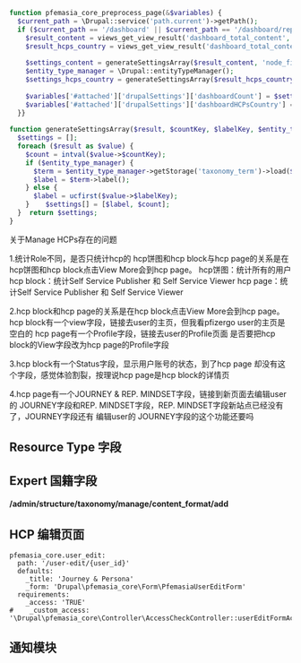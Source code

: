 ```php
function pfemasia_core_preprocess_page(&$variables) {  
  $current_path = \Drupal::service('path.current')->getPath();  
  if ($current_path == '/dashboard' || $current_path == '/dashboard/reports') {  
    $result_content = views_get_view_result('dashboard_total_content', 'content');  
    $result_hcps_country = views_get_view_result('dashboard_total_content_user', 'hcps_country');  
  
    $settings_content = generateSettingsArray($result_content, 'node_field_data_type', 'node_field_data_type_1');  
    $entity_type_manager = \Drupal::entityTypeManager();  
    $settings_hcps_country = generateSettingsArray($result_hcps_country, 'user__field_user_country_field_user_country_target_id', 'user__field_user_country_field_user_country_target_id_1', $entity_type_manager);  
  
    $variables['#attached']['drupalSettings']['dashboardCount'] = $settings_content;  
    $variables['#attached']['drupalSettings']['dashboardHCPsCountry'] = $settings_hcps_country;  
  }}  
  
function generateSettingsArray($result, $countKey, $labelKey, $entity_type_manager = NULL) {  
  $settings = [];  
  foreach ($result as $value) {  
    $count = intval($value->$countKey);  
    if ($entity_type_manager) {  
      $term = $entity_type_manager->getStorage('taxonomy_term')->load($value->$labelKey);  
      $label = $term->label();  
    } else {  
      $label = ucfirst($value->$labelKey);  
    }    $settings[] = [$label, $count];  
  }  return $settings;  
}
```

关于Manage HCPs存在的问题

1.统计Role不同，是否只统计hcp的
hcp饼图和hcp block与hcp page的关系是在hcp饼图和hcp block点击View More会到hcp page。
hcp饼图：统计所有的用户
hcp block：统计Self Service Publisher 和 Self Service Viewer
hcp page：统计Self Service Publisher 和 Self Service Viewer

2.hcp block和hcp page的关系是在hcp block点击View More会到hcp page。
hcp block有一个view字段，链接去user的主页，但我看pfizergo user的主页是空白的
hcp page有一个Profile字段，链接去user的Profile页面
是否要把hcp block的View字段改为hcp page的Profile字段

3.hcp block有一个Status字段，显示用户账号的状态，到了hcp page 却没有这个字段，感觉体验割裂，按理说hcp page是hcp block的详情页

4.hcp page有一个JOURNEY & REP. MINDSET字段，链接到新页面去编辑user的 JOURNEY字段和REP. MINDSET字段，REP. MINDSET字段新站点已经没有了，JOURNEY字段还有
编辑user的 JOURNEY字段的这个功能还要吗


## Resource Type 字段

## Expert 国籍字段

#### /admin/structure/taxonomy/manage/content_format/add 

## HCP 编辑页面


```ymal
pfemasia_core.user_edit:  
  path: '/user-edit/{user_id}'  
  defaults:  
    _title: 'Journey & Persona'  
    _form: 'Drupal\pfemasia_core\Form\PfemasiaUserEditForm'  
  requirements:  
    _access: 'TRUE'  
#    _custom_access: '\Drupal\pfemasia_core\Controller\AccessCheckController::userEditFormAccess'
```


## 通知模块


